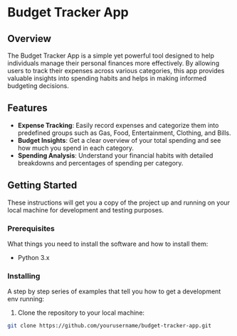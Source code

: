 # Budget Tracker App

## Overview
The Budget Tracker App is a simple yet powerful tool designed to help individuals manage their personal finances more effectively. By allowing users to track their expenses across various categories, this app provides valuable insights into spending habits and helps in making informed budgeting decisions.

## Features
- **Expense Tracking**: Easily record expenses and categorize them into predefined groups such as Gas, Food, Entertainment, Clothing, and Bills.
- **Budget Insights**: Get a clear overview of your total spending and see how much you spend in each category.
- **Spending Analysis**: Understand your financial habits with detailed breakdowns and percentages of spending per category.

## Getting Started
These instructions will get you a copy of the project up and running on your local machine for development and testing purposes.

### Prerequisites
What things you need to install the software and how to install them:
- Python 3.x

### Installing
A step by step series of examples that tell you how to get a development env running:

1. Clone the repository to your local machine:
```bash
git clone https://github.com/yourusername/budget-tracker-app.git
